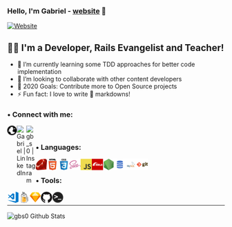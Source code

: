### Hello, I'm Gabriel - [website] 👋

[![Website](https://img.shields.io/website?label=gabbro.tk&style=for-the-badge&url=https%3A%2F%2Fgabbro.tk)](https://gabbro.tk)

## 💪🏼 I'm a Developer, Rails Evangelist and Teacher!

- 🌱 I’m currently learning some TDD approaches for better code implementation 
- 👯 I’m looking to collaborate with other content developers
- 🥅 2020 Goals: Contribute more to Open Source projects
- ⚡ Fun fact: I love to write 📝 markdowns!


### • Connect with me:

[<img align="left" alt="gabbro.tk" width="22px" src="https://raw.githubusercontent.com/iconic/open-iconic/master/svg/globe.svg" />][website]
[<img align="left" alt="Gabriel | LinkedIn" width="22px" src="https://cdn.jsdelivr.net/npm/simple-icons@v3/icons/linkedin.svg" />][linkedin]
[<img align="left" alt="gb_s0 | Instagram" width="22px" src="https://cdn.jsdelivr.net/npm/simple-icons@v3/icons/instagram.svg" />][instagram]

<br />

### • Languages:

<img align="left" alt="Ruby" width="26px" src="https://raw.githubusercontent.com/github/explore/80688e429a7d4ef2fca1e82350fe8e3517d3494d/topics/ruby/ruby.png" />
<img align="left" alt="HTML5" width="26px" src="https://raw.githubusercontent.com/github/explore/80688e429a7d4ef2fca1e82350fe8e3517d3494d/topics/html/html.png" />
<img align="left" alt="CSS3" width="26px" src="https://raw.githubusercontent.com/github/explore/80688e429a7d4ef2fca1e82350fe8e3517d3494d/topics/css/css.png" />
<img align="left" alt="Sass" width="26px" src="https://raw.githubusercontent.com/github/explore/80688e429a7d4ef2fca1e82350fe8e3517d3494d/topics/sass/sass.png" />
<img align="left" alt="JavaScript" width="26px" src="https://raw.githubusercontent.com/github/explore/80688e429a7d4ef2fca1e82350fe8e3517d3494d/topics/javascript/javascript.png"/> 
<img align="left" alt="Ruby on Rails" width="26px" src="https://raw.githubusercontent.com/github/explore/80688e429a7d4ef2fca1e82350fe8e3517d3494d/topics/rails/rails.png" />
<img align="left" alt="Node.js" width="26px" src="https://raw.githubusercontent.com/github/explore/80688e429a7d4ef2fca1e82350fe8e3517d3494d/topics/nodejs/nodejs.png" />
<img align="left" alt="SQL" width="26px" src="https://raw.githubusercontent.com/github/explore/80688e429a7d4ef2fca1e82350fe8e3517d3494d/topics/sql/sql.png" />
<img align="left" alt="MySQL" width="26px" src="https://raw.githubusercontent.com/github/explore/80688e429a7d4ef2fca1e82350fe8e3517d3494d/topics/mysql/mysql.png" />
<img align="left" alt="Git" width="26px" src="https://raw.githubusercontent.com/github/explore/80688e429a7d4ef2fca1e82350fe8e3517d3494d/topics/git/git.png" />


<br />


### • Tools:

<img align="left" alt="VS Code" width="26px" src="https://raw.githubusercontent.com/github/explore/80688e429a7d4ef2fca1e82350fe8e3517d3494d/topics/visual-studio-code/visual-studio-code.png">
<img align="left" alt="Homebrew" width="26px" src="https://raw.githubusercontent.com/github/explore/80688e429a7d4ef2fca1e82350fe8e3517d3494d/topics/homebrew/homebrew.png">
<img align="left" alt="Sketch" width="26px" src="https://raw.githubusercontent.com/github/explore/80688e429a7d4ef2fca1e82350fe8e3517d3494d/topics/sketch/sketch.png">
<img align="left" alt="GitHub" width="26px" src="https://raw.githubusercontent.com/github/explore/78df643247d429f6cc873026c0622819ad797942/topics/github/github.png" />
<img align="left" alt="Terminal" width="26px" src="https://raw.githubusercontent.com/github/explore/80688e429a7d4ef2fca1e82350fe8e3517d3494d/topics/terminal/terminal.png" />

<br />

---


<img align="center" alt="gbs0 Github Stats" src="https://github-readme-stats.codestackr.vercel.app/api?username=gbs0&show_icons=true&hide_border=true" />



[website]: https://gabbro.tk
[instagram]: https://instagram.com/gb_s0
[linkedin]: https://linkedin.com/in/gabbro
